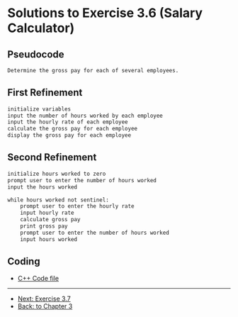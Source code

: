 # Solutions to Exercise 3.6 (Salary Calculator)

## Pseudocode

```txt
Determine the gross pay for each of several employees.
```

## First Refinement

```txt
initialize variables
input the number of hours worked by each employee
input the hourly rate of each employee
calculate the gross pay for each employee
display the gross pay for each employee
```

## Second Refinement

```txt
initialize hours worked to zero
prompt user to enter the number of hours worked
input the hours worked 

while hours worked not sentinel:
    prompt user to enter the hourly rate
    input hourly rate
    calculate gross pay
    print gross pay
    prompt user to enter the number of hours worked
    input hours worked
```

## Coding

- [C++ Code file](e03_06.cpp)

---

- [Next: Exercise 3.7](03_07.md)
- [Back: to Chapter 3](README.md)
